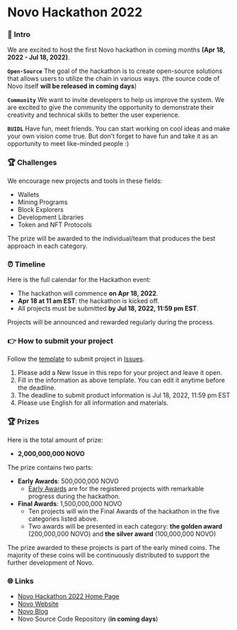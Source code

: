 # Novo Hackathon 2022

### 💫 **Intro**

We are excited to host the first Novo hackathon in coming months **(Apr 18, 2022 - Jul 18, 2022)**. 

**`Open-Source`** The goal of the hackathon is to create open-source solutions that allows users to utilize the chain in various ways. (the source code of Novo itself **will be released in coming days**)

**`Community`** We want to invite developers to help us improve the system. We are excited to give the community the opportunity to demonstrate their creativity and technical skills to better the user experience.

**`BUIDL`**  Have fun, meet friends. You can start working on cool ideas and make your own vision come true. But don’t forget to have fun and take it as an opportunity to meet like-minded people :)

### 🏆 **Challenges**

We encourage new projects and tools in these fields:

- Wallets
- Mining Programs
- Block Explorers
- Development Libraries
- Token and NFT Protocols

The prize will be awarded to the individual/team that produces the best approach in each category.

### **⏰ Timeline**

Here is the full calendar for the Hackathon event:

- The hackathon will commence **on Apr 18, 2022**.
- **Apr 18 at 11 am EST**:  the hackathon is kicked off.
- All projects must be submitted **by Jul 18, 2022, 11:59 pm EST**.

Projects will be announced and rewarded regularly during the process.

### **👉 How to submit your project**

Follow the [template](https://github.com/novoworks/novo-hackathon-2022/issues/1) to submit project in [Issues](https://github.com/novoworks/novo-hackathon-2022/issues).

1. Please add a New Issue in this repo for your project and leave it open.
2. Fill in the information as above template. You can edit it anytime before the deadline.
3. The deadline to submit product information is Jul 18, 2022, 11:59 pm EST
4. Please use English for all information and materials.

### **🏆 Prizes**

Here is the total amount of prize:

- **2,000,000,000 NOVO**

The prize contains two parts:

- **Early Awards**: 500,000,000 NOVO
	+ [Early Awards](./early-awards.md) are for the registered projects with remarkable progress during the hackathon.
- **Final Awards**: 1,500,000,000 NOVO
	+ Ten projects will win the Final Awards of the hackathon in the five categories listed above.
	+ Two awards will be presented in each category: **the golden award** (200,000,000 NOVO) and **the silver award** (100,000,000 NOVO)

The prize awarded to these projects is part of the early mined coins. The majority of these coins will be continuously distributed to support the further development of Novo.

### 🌐 Links

- [Novo Hackathon 2022 Home Page](https://github.com/novoworks/novo-hackathon-2022)
- [Novo Website](https://novonode.org/)
- [Novo Blog](https://novonode.org/blog/)
- Novo Source Code Repository (**in coming days**)

